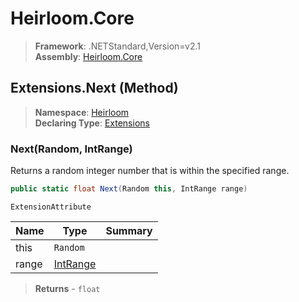 # Heirloom.Core

> **Framework**: .NETStandard,Version=v2.1  
> **Assembly**: [Heirloom.Core][0]

## Extensions.Next (Method)

> **Namespace**: [Heirloom][0]  
> **Declaring Type**: [Extensions][1]

### Next(Random, IntRange)

Returns a random integer number that is within the specified range.

```cs
public static float Next(Random this, IntRange range)
```

`ExtensionAttribute`

| Name  | Type          | Summary |
|-------|---------------|---------|
| this  | `Random`      |         |
| range | [IntRange][2] |         |

> **Returns** - `float`

[0]: ../../../Heirloom.Core.md
[1]: ../Extensions.md
[2]: ../IntRange.md
